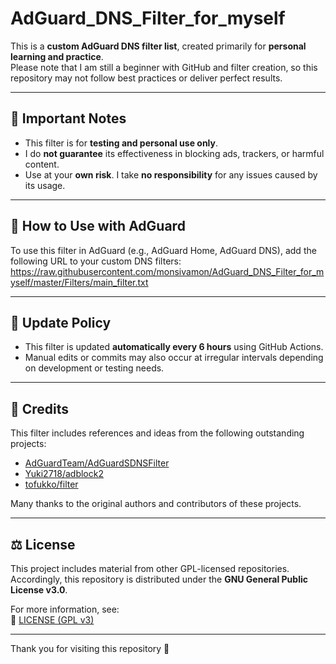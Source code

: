 # AdGuard_DNS_Filter_for_myself

This is a **custom AdGuard DNS filter list**, created primarily for **personal learning and practice**.  
Please note that I am still a beginner with GitHub and filter creation, so this repository may not follow best practices or deliver perfect results.

---

## 📌 Important Notes

- This filter is for **testing and personal use only**.
- I do **not guarantee** its effectiveness in blocking ads, trackers, or harmful content.
- Use at your **own risk**. I take **no responsibility** for any issues caused by its usage.

---

## 🔗 How to Use with AdGuard

To use this filter in AdGuard (e.g., AdGuard Home, AdGuard DNS), add the following URL to your custom DNS filters:
https://raw.githubusercontent.com/monsivamon/AdGuard_DNS_Filter_for_myself/master/Filters/main_filter.txt

---

## 🔄 Update Policy

- This filter is updated **automatically every 6 hours** using GitHub Actions.
- Manual edits or commits may also occur at irregular intervals depending on development or testing needs.

---

## 📝 Credits

This filter includes references and ideas from the following outstanding projects:

- [AdGuardTeam/AdGuardSDNSFilter](https://github.com/AdguardTeam/AdGuardSDNSFilter)
- [Yuki2718/adblock2](https://github.com/Yuki2718/adblock2)
- [tofukko/filter](https://github.com/tofukko/filter)

Many thanks to the original authors and contributors of these projects.

---

## ⚖️ License

This project includes material from other GPL-licensed repositories.  
Accordingly, this repository is distributed under the **GNU General Public License v3.0**.

For more information, see:  
📄 [LICENSE (GPL v3)](https://www.gnu.org/licenses/gpl-3.0.en.html)

---

Thank you for visiting this repository 🙌



